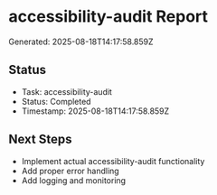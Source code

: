 # accessibility-audit Report

Generated: 2025-08-18T14:17:58.859Z

## Status
- Task: accessibility-audit
- Status: Completed
- Timestamp: 2025-08-18T14:17:58.859Z

## Next Steps
- Implement actual accessibility-audit functionality
- Add proper error handling
- Add logging and monitoring
